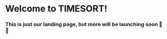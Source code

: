 # Welcome to TIMESORT!
### This is just our landing page, but more will be launching soon :rocket: :tada:
